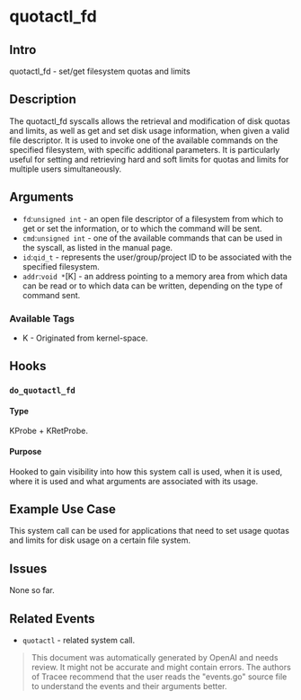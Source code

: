 
# quotactl_fd

## Intro
quotactl_fd - set/get filesystem quotas and limits

## Description
The quotactl_fd syscalls allows the retrieval and modification of disk quotas and limits, as well as get and set disk usage information, when given a valid file descriptor. It is used to invoke one of the available commands on the specified filesystem, with specific additional parameters. It is particularly useful for setting and retrieving hard and soft limits for quotas and limits for multiple users simultaneously.

## Arguments
* `fd`:`unsigned int` - an open file descriptor of a filesystem from which to get or set the information, or to which the command will be sent.
* `cmd`:`unsigned int` - one of the available commands that can be used in the syscall, as listed in the manual page.
* `id`:`qid_t` - represents the user/group/project ID to be associated with the specified filesystem.
* `addr`:`void *`[K] - an address pointing to a memory area from which data can be read or to which data can be written, depending on the type of command sent.

### Available Tags
* K - Originated from kernel-space.

## Hooks
###  `do_quotactl_fd`
#### Type
KProbe + KRetProbe.
#### Purpose
Hooked to gain visibility into how this system call is used, when it is used, where it is used and what arguments are associated with its usage.

## Example Use Case
This system call can be used for applications that need to set usage quotas and limits for disk usage on a certain file system. 

## Issues
None so far.

## Related Events
* `quotactl` - related system call.

> This document was automatically generated by OpenAI and needs review. It might
> not be accurate and might contain errors. The authors of Tracee recommend that
> the user reads the "events.go" source file to understand the events and their
> arguments better.

